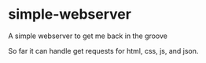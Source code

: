 # simple-webserver
A simple webserver to get me back in the groove

So far it can handle get requests for html, css, js, and json.